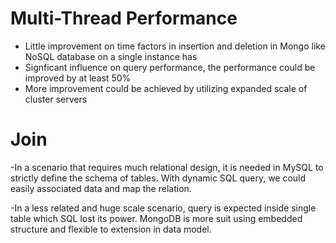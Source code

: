 
# Multi-Thread Performance
- Little improvement on time factors in insertion and deletion in Mongo like NoSQL database on a single instance has
- Signficant influence on query performance, the performance could be improved by at least 50%
- More improvement could be achieved by utilizing expanded scale of cluster servers

# Join
-In a scenario that requires much relational design, it is needed in MySQL to strictly define the schema of tables. With dynamic SQL query, we could easily associated data and map the relation. 

-In a less related and huge scale scenario, query is expected inside single table which SQL lost its power. MongoDB is more suit using embedded structure and flexible to extension in data model. 
